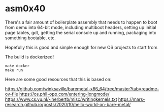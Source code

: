 
asm0x40
=======

There's a fair amount of boilerplate assembly that needs to happen to
boot from qemu into 64-bit mode, including multiboot headers, setting
up initial page tables, gdt, getting the serial console up and
running, packaging into something bootable, etc.

Hopefully this is good and simple enough for new OS projects to start
from.

The build is dockerized!

```
make docker
make run
```

Here are some good resources that this is based on:

<https://github.com/winksaville/baremetal-x86_64/tree/master?tab=readme-ov-file>
<https://os.phil-opp.com/entering-longmode/>
<https://www.cs.vu.nl/~herbertb/misc/writingkernels.txt>
<https://mars-research.github.io/posts/2020/10/hello-world-on-bare-metal/>


